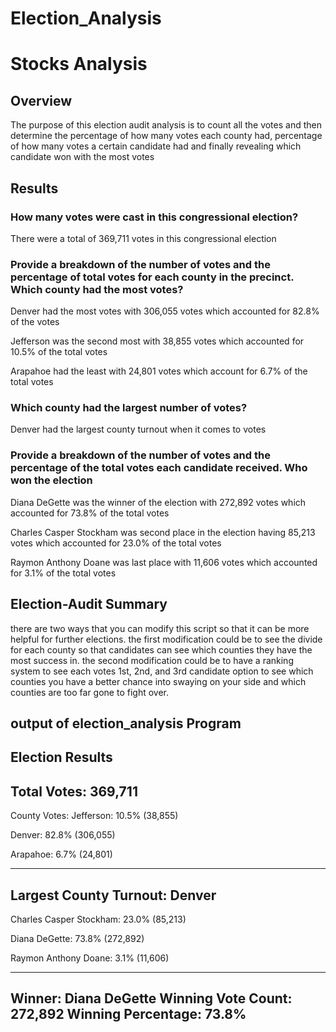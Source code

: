 # Election_Analysis
# Stocks Analysis
## Overview

The purpose of this election audit analysis is to count all the votes and then determine the percentage of how many votes each county had, percentage of how many votes a certain candidate had and finally revealing which candidate won with the most votes

## Results 
### How many votes were cast in this congressional election?

There were a total of 369,711 votes in this congressional election

### Provide a breakdown of the number of votes and the percentage of total votes for each county in the precinct. Which county had the most votes?

Denver had the most votes with 306,055 votes which accounted for 82.8% of the votes

Jefferson was the second most with 38,855 votes which accounted for 10.5% of the total votes

Arapahoe had the least with 24,801 votes which account for 6.7% of the total votes

### Which county had the largest number of votes?

Denver had the largest county turnout when it comes to votes

### Provide a breakdown of the number of votes and the percentage of the total votes each candidate received. Who won the election

Diana DeGette was the winner of the election with 272,892 votes which accounted for 73.8% of the total votes

Charles Casper Stockham was second place in the election having 85,213 votes which accounted for 23.0% of the total votes

Raymon Anthony Doane was last place with 11,606 votes which accounted for 3.1% of the total votes

## Election-Audit Summary
there are two ways that you can modify this script so that it can be more helpful for further elections. the first modification could be to see the divide for each county so that candidates can see which counties they have the most success in. the second modification could be to have a ranking system to see each votes 1st, 2nd, and 3rd candidate option to see which counties you have a better chance into swaying on your side and which counties are too far gone to fight over.


## output of election_analysis Program

Election Results
-------------------------
Total Votes: 369,711
-------------------------

County Votes:
Jefferson: 10.5% (38,855)

Denver: 82.8% (306,055)

Arapahoe: 6.7% (24,801)


----------------------
Largest County Turnout: Denver
----------------------


Charles Casper Stockham: 23.0% (85,213)

Diana DeGette: 73.8% (272,892)

Raymon Anthony Doane: 3.1% (11,606)

-------------------------
Winner: Diana DeGette
Winning Vote Count: 272,892
Winning Percentage: 73.8%
-------------------------


